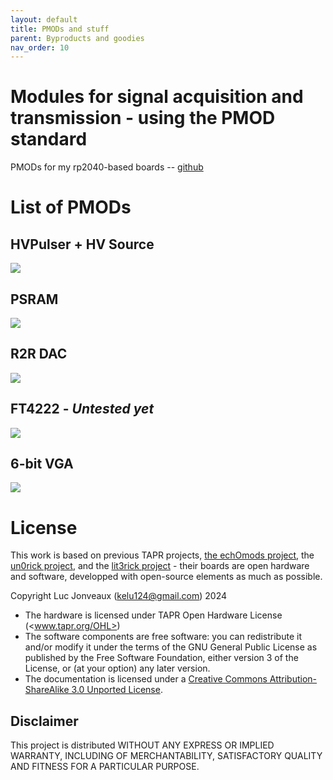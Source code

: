 ```yaml
---
layout: default
title: PMODs and stuff
parent: Byproducts and goodies
nav_order: 10
---
```


# Modules for signal acquisition and transmission - using the PMOD standard

PMODs for my rp2040-based boards -- [github](https://github.com/kelu124/PMOD_rp2040/)

# List of PMODs

## HVPulser + HV Source

![](https://raw.githubusercontent.com/kelu124/PMOD_rp2040/main/HV_Pulser/pic.jpg)

## PSRAM

![](https://raw.githubusercontent.com/kelu124/PMOD_rp2040/main/PSRAM/pic.jpg)

## R2R DAC

![](https://raw.githubusercontent.com/kelu124/PMOD_rp2040/main/R2R_DAC/viewme.png)

## FT4222 - _Untested yet_

![](https://raw.githubusercontent.com/kelu124/PMOD_rp2040/main/FT4222/viewme.png)

## 6-bit VGA

![](https://raw.githubusercontent.com/kelu124/PMOD_rp2040/main/6bit-VGA/pic.jpg)

# License

This work is based on previous TAPR projects, [the echOmods project](https://github.com/kelu124/echomods/), the [un0rick project](https://doi.org/10.5281/zenodo.377054), and the [lit3rick project](https://doi.org/10.5281/zenodo.5792245) - their boards are open hardware and software, developped with open-source elements as much as possible.

Copyright Luc Jonveaux (<kelu124@gmail.com>) 2024

* The hardware is licensed under TAPR Open Hardware License (<www.tapr.org/OHL>)
* The software components are free software: you can redistribute it and/or modify it under the terms of the GNU General Public License as published by the Free Software Foundation, either version 3 of the License, or (at your option) any later version.
* The documentation is licensed under a [Creative Commons Attribution-ShareAlike 3.0 Unported License](http://creativecommons.org/licenses/by-sa/3.0/).

## Disclaimer

This project is distributed WITHOUT ANY EXPRESS OR IMPLIED WARRANTY, INCLUDING OF MERCHANTABILITY, SATISFACTORY QUALITY AND FITNESS FOR A PARTICULAR PURPOSE.
